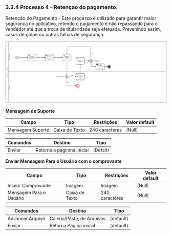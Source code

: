 ### 3.3.4 Processo 4 – Retençao do pagamento.

Retenção do Pagamento - Este processo é utilizado para garantir maior segurança no aplicativo, retendo o pagamento e não repassando para o vendedor até que a troca de titularidade seja efetuada.  Prevenindo assim, casos de golpe ou outras falhas de segurança.

![Exemplo de um Modelo BPMN do PROCESSO 4](images/processo4.png "Modelo BPMN do Processo 4.")


**Mensagem de Suporte**

| **Campo**       | **Tipo**         | **Restrições** | **Valor default** |
| ---             | ---              | ---            | ---               |
| Mensagem Suporte| Caixa de Texto   | 240 caractéres |(Null)             |

| **Comandos**         |  **Destino**                   | **Tipo**        |
| ---                  | ---                            | ---             |
| Enviar               |Retorna a paginma inicial       | (Defalt)        |

**Enviar Mensagem Para o Usuário com o comprovante**

| **Campo**       | **Tipo**         | **Restrições** | **Valor default** |
| ---             | ---              | ---            | ---               |
| Inserir Comprovante | Imagem       | Imagem         | (Null)            |
| Mensagem Para o Usuário| Caixa de Texto |  240 caractéres| (Null)       |


| **Comandos**         |  **Destino**                   | **Tipo**   |
| ---                  | ---                            | ---        |
| Adicionar Arquivo    | Galeria/Pasta, de Arquivos     | (default)  | 
| Enviar               | Retorna Pagina inicial         | (default)  |





